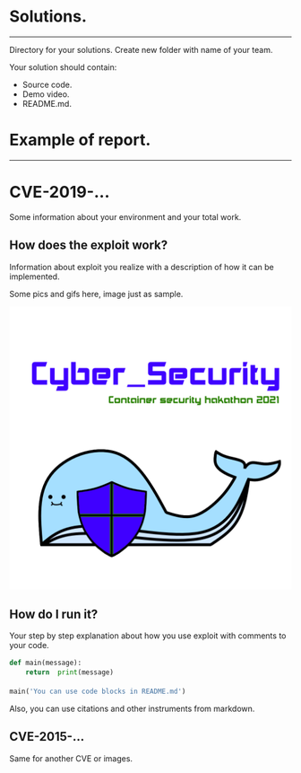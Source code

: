 Solutions.
===
---
Directory for your solutions. Create new folder with name of your team. 

Your solution should contain:
- Source code.
- Demo video.
- README.md.

Example of report.
===
---

CVE-2019-...
===
Some information about your environment and your total work.

How does the exploit work?
---
Information about exploit you realize with a description of how it can be implemented.

Some pics and gifs here, image just as sample.

![sample](loogo.png)

How do I run it?
---
Your step by step explanation about how you use exploit with comments to your code.
```python
def main(message):
    return  print(message)

main('You can use code blocks in README.md')
```
Also, you can use citations and other instruments from markdown.

CVE-2015-...
---
Same for another CVE or images.

